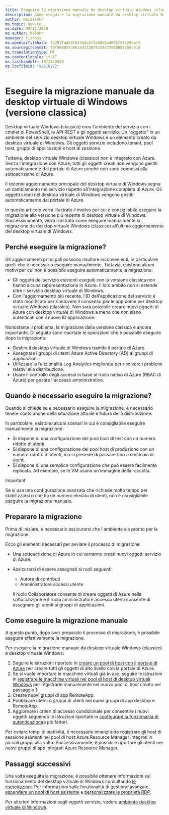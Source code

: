 ```yaml
---
title: Eseguire la migrazione manuale da desktop virtuale Windows (classico)-Azure
description: Come eseguire la migrazione manuale da desktop virtuale Windows (classico) a desktop virtuale di Windows.
author: Heidilohr
ms.topic: how-to
ms.date: 09/11/2020
ms.author: helohr
manager: lizross
ms.openlocfilehash: fd292fa6b4f613e0a5f5a80e0cd87675f529baf5
ms.sourcegitcommit: 59f506857abb1ed3328fda34d37800b55159c91d
ms.translationtype: MT
ms.contentlocale: it-IT
ms.lasthandoff: 10/24/2020
ms.locfileid: "92516172"
---
```

# <a name="migrate-manually-from-windows-virtual-desktop-classic"></a>Eseguire la migrazione manuale da desktop virtuale di Windows (versione classica)

Desktop virtuale Windows (classico) crea l'ambiente del servizio con i cmdlet di PowerShell, le API REST e gli oggetti servizio. Un "oggetto" in un ambiente del servizio desktop virtuale Windows è un elemento creato da desktop virtuale di Windows. Gli oggetti servizio includono tenant, pool host, gruppi di applicazioni e host di sessione.

Tuttavia, desktop virtuale Windows (classico) non è integrato con Azure. Senza l'integrazione con Azure, tutti gli oggetti creati non vengono gestiti automaticamente dal portale di Azure perché non sono connessi alla sottoscrizione di Azure.

Il recente aggiornamento principale del desktop virtuale di Windows segna un cambiamento nel servizio rispetto all'integrazione completa di Azure. Gli oggetti creati nel desktop virtuale di Windows vengono gestiti automaticamente dal portale di Azure.

In questo articolo verrà illustrato il motivo per cui è consigliabile eseguire la migrazione alla versione più recente di desktop virtuale di Windows. Successivamente, verrà illustrato come eseguire manualmente la migrazione da desktop virtuale Windows (classico) all'ultimo aggiornamento del desktop virtuale di Windows.

## <a name="why-migrate"></a>Perché eseguire la migrazione?

Gli aggiornamenti principali possono risultare inconvenienti, in particolare quelli che è necessario eseguire manualmente. Tuttavia, esistono alcuni motivi per cui non è possibile eseguire automaticamente la migrazione:

- Gli oggetti del servizio esistenti eseguiti con la versione classica non hanno alcuna rappresentazione in Azure. Il loro ambito non si estende oltre il servizio desktop virtuale di Windows.
- Con l'aggiornamento più recente, l'ID dell'applicazione del servizio è stato modificato per rimuovere il consenso per le app come per desktop virtuale Windows (classico). Non sarà possibile creare nuovi oggetti di Azure con desktop virtuale di Windows a meno che non siano autenticati con il nuovo ID applicazione.

Nonostante il problema, la migrazione dalla versione classica è ancora importante. Di seguito sono riportate le operazioni che è possibile eseguire dopo la migrazione:

- Gestire il desktop virtuale di Windows tramite il portale di Azure.
- Assegnare i gruppi di utenti Azure Active Directory (AD) ai gruppi di applicazioni.
- Utilizzare la funzionalità Log Analytics migliorata per risolvere i problemi relativi alla distribuzione.
- Usare il controllo degli accessi in base al ruolo nativo di Azure (RBAC di Azure) per gestire l'accesso amministrativo.

## <a name="when-should-i-migrate"></a>Quando è necessario eseguire la migrazione?

Quando si chiede se è necessario eseguire la migrazione, è necessario tenere conto anche della situazione attuale e futura della distribuzione.

In particolare, esistono alcuni scenari in cui è consigliabile eseguire manualmente la migrazione:

- Si dispone di una configurazione del pool host di test con un numero ridotto di utenti.
- Si dispone di una configurazione del pool host di produzione con un numero ridotto di utenti, ma si prevede di passare fino a centinaia di utenti.
- Si dispone di una semplice configurazione che può essere facilmente replicata. Ad esempio, se le VM usano un'immagine della raccolta.

> [!IMPORTANT]
> Se si usa una configurazione avanzata che richiede molto tempo per stabilizzarsi o che ha un numero elevato di utenti, non è consigliabile eseguire la migrazione manuale.

## <a name="prepare-for-migration"></a>Preparare la migrazione

Prima di iniziare, è necessario assicurarsi che l'ambiente sia pronto per la migrazione.

Ecco gli elementi necessari per avviare il processo di migrazione:

- Una sottoscrizione di Azure in cui verranno creati nuovi oggetti servizio di Azure.
- Assicurarsi di essere assegnati ai ruoli seguenti:
    
    - Autore di contributi
    - Amministratore accessi utente
    
    Il ruolo Collaboratore consente di creare oggetti di Azure nella sottoscrizione e il ruolo amministratore accesso utenti consente di assegnare gli utenti ai gruppi di applicazioni.

## <a name="how-to-migrate-manually"></a>Come eseguire la migrazione manuale

A questo punto, dopo aver preparato il processo di migrazione, è possibile eseguire effettivamente la migrazione.

Per eseguire la migrazione manuale da desktop virtuale Windows (classico) a desktop virtuale Windows:

1. Seguire le istruzioni riportate in [creare un pool di host con il portale di Azure](create-host-pools-azure-marketplace.md) per creare tutti gli oggetti di alto livello con la portale di Azure.
2. Se si vuole importare le macchine virtuali già in uso, seguire le istruzioni in [registrare le macchine virtuali nel pool di host di desktop virtuali Windows](create-host-pools-powershell.md#register-the-virtual-machines-to-the-windows-virtual-desktop-host-pool) per registrarle manualmente nel nuovo pool di host creato nel passaggio 1.
3. Creare nuovi gruppi di app RemoteApp.
4. Pubblicare utenti o gruppi di utenti nei nuovi gruppi di app desktop e RemoteApp.
5. Aggiornare i criteri di accesso condizionale per consentire i nuovi oggetti seguendo le istruzioni riportate in [configurare la funzionalità di autenticazione](set-up-mfa.md)a più fattori.

Per evitare tempi di inattività, è necessario innanzitutto registrare gli host di sessione esistenti nei pool di host Azure Resource Manager integrati in piccoli gruppi alla volta. Successivamente, è possibile riportare gli utenti nei nuovi gruppi di app integrati Azure Resource Manager.

## <a name="next-steps"></a>Passaggi successivi

Una volta eseguita la migrazione, è possibile ottenere informazioni sul funzionamento del desktop virtuale di Windows consultando [le esercitazioni](create-host-pools-azure-marketplace.md). Per informazioni sulle funzionalità di gestione avanzate, [espandere un pool di host esistente](expand-existing-host-pool.md) e [personalizzare le proprietà RDP](customize-rdp-properties.md).

Per ulteriori informazioni sugli oggetti servizio, vedere [ambiente desktop virtuale di Windows](environment-setup.md).
